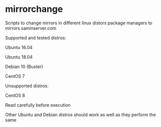 # mirrorchange
Scripts to change mirrors in different linux distors package managers to mirrors.saminserver.com

Supported and tested distros:

Ubuntu 16.04

Ubuntu 18.04

Debian 10 (Buster)

CentOS 7

Unsupported distros:

CentOS 8

Read carefully before execution

Other Ubuntu and Debian distros should work as well as they perform the same
